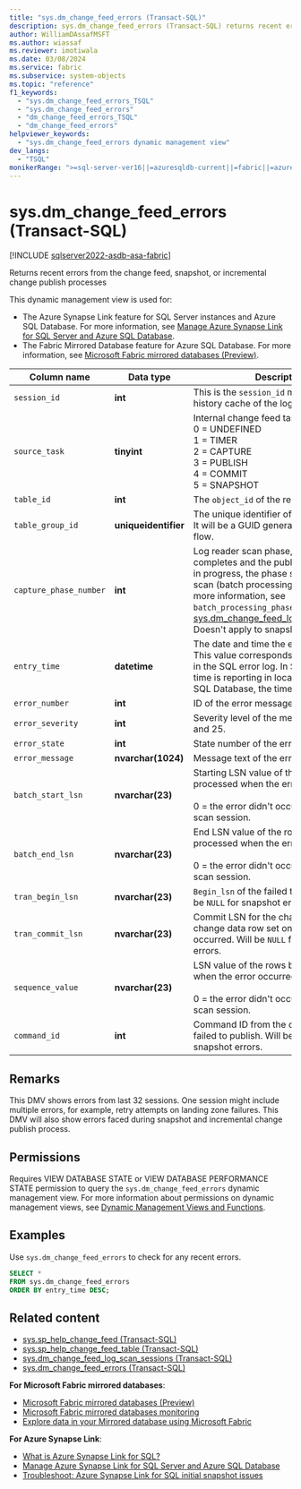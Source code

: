 ```yaml
---
title: "sys.dm_change_feed_errors (Transact-SQL)"
description: sys.dm_change_feed_errors (Transact-SQL) returns recent errors for the Azure Synapse Link or Fabric Mirrored Database feature.
author: WilliamDAssafMSFT
ms.author: wiassaf
ms.reviewer: imotiwala
ms.date: 03/08/2024
ms.service: fabric
ms.subservice: system-objects
ms.topic: "reference"
f1_keywords:
  - "sys.dm_change_feed_errors_TSQL"
  - "sys.dm_change_feed_errors"
  - "dm_change_feed_errors_TSQL"
  - "dm_change_feed_errors"
helpviewer_keywords:
  - "sys.dm_change_feed_errors dynamic management view"
dev_langs:
  - "TSQL"
monikerRange: ">=sql-server-ver16||=azuresqldb-current||=fabric||=azure-sqldw-latest"
---
```

# sys.dm_change_feed_errors (Transact-SQL)

[!INCLUDE [sqlserver2022-asdb-asa-fabric](../../includes/applies-to-version/sqlserver2022-asdb-asa-fabric.md)]

  Returns recent errors from the change feed, snapshot, or incremental change publish processes

This dynamic management view is used for:

- The Azure Synapse Link feature for SQL Server instances and Azure SQL Database. For more information, see [Manage Azure Synapse Link for SQL Server and Azure SQL Database](../../sql-server/synapse-link/synapse-link-sql-server-change-feed-manage.md).
- The Fabric Mirrored Database feature for Azure SQL Database. For more information, see [Microsoft Fabric mirrored databases (Preview)](/fabric/database/mirrored-database/overview).
  
|Column name|Data type|Description|  
|-----------------|---------------|-----------------|  
| `session_id` |**int**|This is the `session_id` maintained by history cache of the log reader.|  
| `source_task` |**tinyint**|Internal change feed task ID. <br />0 = UNDEFINED<br />1 = TIMER<br />2 = CAPTURE<br />3 = PUBLISH<br />4 = COMMIT<br />5 = SNAPSHOT |
| `table_id` |**int**| The `object_id` of the relevant table. |
| `table_group_id` |**uniqueidentifier**| The unique identifier of the table group. It will be a GUID generated by the setup flow. |
| `capture_phase_number` |**int**| Log reader scan phase, if capture job completes and the publish/commit is still in progress, the phase still remains at last scan (batch processing phase 7). For more information, see `batch_processing_phase` in [sys.dm_change_feed_log_scan_sessions](sys-dm-change-feed-log-scan-sessions.md). Doesn't apply to snapshot. |
| `entry_time` |**datetime**| The date and time the error was logged. This value corresponds to the timestamp in the SQL error log. In SQL Server, this time is reporting in local time. In Azure SQL Database, the time zone is UTC. |
| `error_number` |**int**| ID of the error message. |
| `error_severity` |**int**|Severity level of the message, between 1 and 25. |
| `error_state` |**int**| State number of the error. |
| `error_message` |**nvarchar(1024)**| Message text of the error. |
| `batch_start_lsn` |**nvarchar(23)**| Starting LSN value of the rows being processed when the error occurred.<br /><br /> 0 = the error didn't occur within a log scan session. |
| `batch_end_lsn` |**nvarchar(23)**| End LSN value of the rows being processed when the error occurred.<br /><br /> 0 = the error didn't occur within a log scan session. |
| `tran_begin_lsn` |**nvarchar(23)**| `Begin_lsn` of the failed transaction. Will be `NULL` for snapshot errors. |
| `tran_commit_lsn` |**nvarchar(23)**| Commit LSN for the change row in the change data row set on which the failure occurred. Will be `NULL` for snapshot errors. |
| `sequence_value` |**nvarchar(23)**| LSN value of the rows being processed when the error occurred.<br /><br /> 0 = the error didn't occur within a log scan session. |
| `command_id` |**int**| Command ID from the change row that failed to publish. Will be `NULL` for snapshot errors. |

## Remarks

This DMV shows errors from last 32 sessions. One session might include multiple errors, for example, retry attempts on landing zone failures. This DMV will also show errors faced during snapshot and incremental change publish process.

## Permissions

Requires VIEW DATABASE STATE or VIEW DATABASE PERFORMANCE STATE permission to query the `sys.dm_change_feed_errors` dynamic management view. For more information about permissions on dynamic management views, see [Dynamic Management Views and Functions](system-dynamic-management-views.md).

## Examples

Use `sys.dm_change_feed_errors` to check for any recent errors.

```sql
SELECT * 
FROM sys.dm_change_feed_errors 
ORDER BY entry_time DESC;
```

## Related content

- [sys.sp_help_change_feed (Transact-SQL)](../system-stored-procedures/sp-help-change-feed.md)
- [sys.sp_help_change_feed_table (Transact-SQL)](../system-stored-procedures/sp-help-change-feed-table.md)
- [sys.dm_change_feed_log_scan_sessions (Transact-SQL)](sys-dm-change-feed-log-scan-sessions.md)
- [sys.dm_change_feed_errors (Transact-SQL)](sys-dm-change-feed-errors.md)

**For Microsoft Fabric mirrored databases**:

- [Microsoft Fabric mirrored databases (Preview)](/fabric/database/mirrored-database/overview)
- [Microsoft Fabric mirrored databases monitoring](/fabric/database/mirrored-database/monitor)
- [Explore data in your Mirrored database using Microsoft Fabric](/fabric/database/mirrored-database/explore)

**For Azure Synapse Link**:

- [What is Azure Synapse Link for SQL?](/azure/synapse-analytics/synapse-link/sql-synapse-link-overview)
- [Manage Azure Synapse Link for SQL Server and Azure SQL Database](../../sql-server/synapse-link/synapse-link-sql-server-change-feed-manage.md)
- [Troubleshoot: Azure Synapse Link for SQL initial snapshot issues](/azure/synapse-analytics/synapse-link/troubleshoot/troubleshoot-sql-snapshot-issues)
